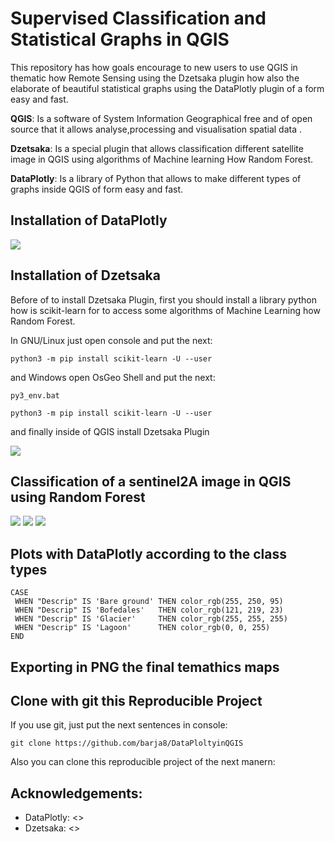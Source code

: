 # Supervised Classification and Statistical Graphs in QGIS 

This repository has how goals encourage to new users to use QGIS in thematic how Remote Sensing using the Dzetsaka plugin
how also the elaborate of beautiful statistical graphs using the DataPlotly plugin of a form easy and fast.

**QGIS**: Is a software of System Information Geographical free and of open source that it allows analyse,processing and visualisation spatial data .

**Dzetsaka**: Is a special plugin that allows classification different satellite image in QGIS using algorithms of Machine learning How Random Forest. 

**DataPlotly**: Is a library of Python that allows to make different types of graphs inside QGIS of form easy and fast.

## Installation of DataPlotly
 
![](https://github.com/barja8/Friends/blob/master/QGIS/Img/DataPlotly.png?raw=true)

## Installation of Dzetsaka

Before of to install Dzetsaka Plugin, first you should install a library python how is scikit-learn for to access some algorithms of Machine Learning how Random Forest.

In GNU/Linux just open console and put the next:

```
python3 -m pip install scikit-learn -U --user
```
and Windows open OsGeo Shell and put the next:

```
py3_env.bat

python3 -m pip install scikit-learn -U --user
```
and finally inside of QGIS install Dzetsaka Plugin

![](https://github.com/barja8/Friends/blob/master/QGIS/Img/dzetsaka.png?raw=true) 


## Classification of a sentinel2A image in QGIS using Random Forest

![](https://github.com/barja8/Friends/blob/master/QGIS/Img/dzetsaka01.png?raw=true)
![](https://github.com/barja8/Friends/blob/master/QGIS/Img/dzetsaka03.png?raw=true)
![](https://github.com/barja8/Friends/blob/master/QGIS/Img/dzetsaka05.png?raw=true)

## Plots with DataPlotly according to the class types

```
CASE
 WHEN "Descrip" IS 'Bare ground' THEN color_rgb(255, 250, 95)
 WHEN "Descrip" IS 'Bofedales'   THEN color_rgb(121, 219, 23)
 WHEN "Descrip" IS 'Glacier'     THEN color_rgb(255, 255, 255)
 WHEN "Descrip" IS 'Lagoon'      THEN color_rgb(0, 0, 255)
END
```


## Exporting in PNG the final temathics maps 




## Clone with git this Reproducible Project

If you use git, just put the next sentences in console: 

```
git clone https://github.com/barja8/DataPloltyinQGIS
```
Also you can clone this reproducible project of the next manern: 


## Acknowledgements:
* DataPlotly: <>
* Dzetsaka: <>
